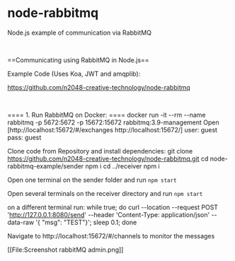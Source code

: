 # node-rabbitmq
Node.js example of communication via RabbitMQ

<br />

==Communicating using RabbitMQ in Node.js==

Example Code (Uses Koa, JWT and  amqplib):

https://github.com/n2048-creative-technology/node-rabbitmq



<br />

==== 1. Run RabbitMQ on Docker: ====
<syntaxhighlight lang="bash">
docker run -it --rm --name rabbitmq -p 5672:5672 -p 15672:15672 rabbitmq:3.9-management
</syntaxhighlight>Open [http://localhost:15672/#/exchanges http://localhost:15672/]<syntaxhighlight lang="bash">
user: guest
pass: guest
</syntaxhighlight>


Clone code from Repository and install dependencies:<syntaxhighlight lang="bash">
git clone https://github.com/n2048-creative-technology/node-rabbitmq.git
cd node-rabbitmq-example/sender
npm i
cd ../receiver
npm i

</syntaxhighlight>Open one terminal on the sender folder and run `npm start`

Open several terminals on the receiver directory and run `npm start`

on a different terminal run:<syntaxhighlight lang="bash">
while true; do 
    curl --location --request POST 'http://127.0.0.1:8080/send' --header 'Content-Type: application/json' --data-raw '{
    "msg": "TEST"}'; 
    sleep 0.1; 
done

</syntaxhighlight>Navigate to http://localhost:15672/#/channels to monitor the messages


[[File:Screenshot rabbitMQ admin.png]]
